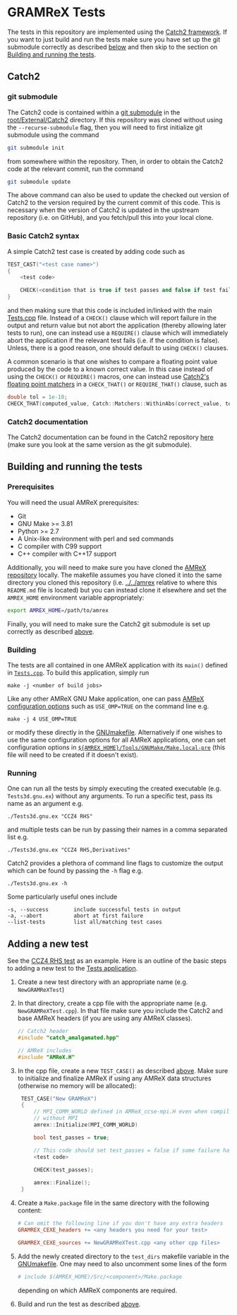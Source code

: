 # GRAMReX Tests

The tests in this repository are implemented using the [Catch2
framework](https://github.com/catchorg/Catch2). If you want to just build and
run the tests make sure you have set up the git submodule correctly as described 
[below](#git-submodule) and then skip to the section on [Building and running
the tests](#building-and-running-the-tests).

## Catch2

### git submodule

The Catch2 code is contained within a [git
submodule](https://git-scm.com/book/en/v2/Git-Tools-Submodules) in the
[root/External/Catch2](../External/Catch2/) directory. If this repository was
cloned without using the `--recurse-submodule` flag, then you will need to first
initialize git submodule using the command

```bash
git submodule init
```

from somewhere within the repository. Then, in order to obtain the Catch2 code
at the relevant commit, run the command

```bash
git submodule update
```

The above command can also be used to update the checked out version of Catch2
to the version required by the current commit of this code. This is necessary
when the version of Catch2 is updated in the upstream repository (i.e. on
GitHub), and you fetch/pull this into your local clone.

### Basic Catch2 syntax

A simple Catch2 test case is created by adding code such as

```cpp
TEST_CAST("<test case name>")
{
    <test code>

    CHECK(<condition that is true if test passes and false if test fail>);    
}
```

and then making sure that this code is included in/linked with the main
[Tests.cpp](Tests.cpp) file.  Instead of a `CHECK()` clause which will report
failure in the output and return value but not abort the application (thereby
allowing later tests to run), one can instead use a `REQUIRE()` clause which
will immediately abort the application if the relevant test fails (i.e. if the
condition is false). Unless, there is a good reason, one should default to using
`CHECK()` clauses.

A common scenario is that one wishes to compare a floating point value produced
by the code to a known correct value. In this case instead of using the
`CHECK()` or `REQUIRE()` macros, one can instead use [Catch2's floating point
matchers](https://github.com/catchorg/Catch2/blob/devel/docs/comparing-floating-point-numbers.md)
in a `CHECK_THAT()` or `REQUIRE_THAT()` clause, such as

```cpp
double tol = 1e-10;
CHECK_THAT(computed_value, Catch::Matchers::WithinAbs(correct_value, tol));
```

### Catch2 documentation

The Catch2 documentation can be found in the Catch2 repository
[here](../External/Catch2/docs/Readme.md) (make sure
you look at the same version as the git submodule).

## Building and running the tests

### Prerequisites

You will need the usual AMReX prerequisites:

* Git
* GNU Make >= 3.81
* Python >= 2.7
* A Unix-like environment with perl and sed commands
* C compiler with C99 support
* C++ compiler with C++17 support

Additionally, you will need to make sure you have cloned the [AMReX
repository](https://github.com/AMReX-Codes/amrex) locally. The makefile assumes
you have cloned it into the same directory you cloned this repository (i.e.
[../../amrex](../../amrex/) relative to where this `README.md` file is located)
but you can instead clone it elsewhere and set the `AMREX_HOME` environment
variable appropriately:
```bash 
export AMREX_HOME=/path/to/amrex
```

Finally, you will need to make sure the Catch2 git submodule is set up correctly
as described [above](#git-submodule).

### Building

The tests are all contained in one AMReX application with its `main()` defined
in [`Tests.cpp`](./Tests.cpp). To build this application, simply run
```
make -j <number of build jobs>
```
Like any other AMReX GNU Make application, one can pass [AMReX configuration
options](https://amrex-codes.github.io/amrex/docs_html/BuildingAMReX.html#id1)
such as `USE_OMP=TRUE` on the command line e.g.
```
make -j 4 USE_OMP=TRUE
```
or modify these directly in the [GNUmakefile](./GNUmakefile). Alternatively if
one wishes to use the same configuration options for all AMReX
applications, one can set configuration options in
[`${AMREX_HOME}/Tools/GNUMake/Make.local-pre`](../../amrex/Tools/GNUMake/Make.local-pre)
(this file will need to be created if it doesn't exist).

### Running

One can run all the tests by simply executing the created executable (e.g.
`Tests3d.gnu.ex`) without any arguments. To run a specific test, pass its name
as an argument e.g.
```
./Tests3d.gnu.ex "CCZ4 RHS"
```
and multiple tests can be run by passing their names in a comma separated list
e.g.
```
./Tests3d.gnu.ex "CCZ4 RHS,Derivatives"
```

Catch2 provides a plethora of command line flags to customize the output which
can be found by passing the `-h` flag e.g.
```
./Tests3d.gnu.ex -h
```
Some particularly useful ones include
```
-s, --success        include successful tests in output
-a, --abort          abort at first failure
--list-tests         list all/matching test cases                                          
```


## Adding a new test

See the [CCZ4 RHS test](./CCZ4RHSTest/) as an example. Here is an outline of the
basic steps to adding a new test to the [Tests application](./Tests.cpp).

1. Create a new test directory with an appropriate name (e.g. `NewGRAMReXTest`)
2. In that directory, create a cpp file with the appropriate name (e.g.
   `NewGRAMReXTest.cpp`). In that file make sure you include the Catch2
   and base AMReX headers (if you are using any AMReX classes).
   ```cpp
   // Catch2 header
   #include "catch_amalgamated.hpp"
   
   // AMReX includes
   #include "AMReX.H"
   ```
3. In the cpp file, create a new `TEST_CASE()` as described
   [above](#basic-catch2-syntax). Make sure to initialize and finalize AMReX if
   using any AMReX data structures (otherwise no memory will be allocated):
   ```cpp
    TEST_CASE("New GRAMReX")
    {
        // MPI_COMM_WORLD defined in AMReX_ccse-mpi.H even when compiling 
        // without MPI
        amrex::Initialize(MPI_COMM_WORLD)

        bool test_passes = true;

        // This code should set test_passes = false if some failure happens
        <test code>

        CHECK(test_passes);
        
        amrex::Finalize();
    }
    ```

4. Create a `Make.package` file in the same directory with the following
   content: 
   ```makefile
   # Can omit the following line if you don't have any extra headers 
   GRAMREX_CEXE_headers += <any headers you need for your test>

   GRAMREX_CEXE_sources += NewGRAMReXTest.cpp <any other cpp files>
   ```

5. Add the newly created directory to the `test_dirs` makefile variable in the
   [GNUmakefile](./GNUmakefile). One may need to also uncomment some lines of
   the form
   ```makefile
   # include $(AMREX_HOME)/Src/<component>/Make.package
   ```
   depending on which AMReX components are required.

6. Build and run the test as described [above](#building-and-running-the-tests).